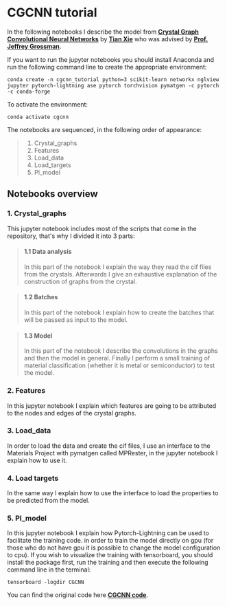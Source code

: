 # CGCNN tutorial
In the following notebooks I describe the model from 
__[Crystal Graph Convolutional Neural Networks](https://arxiv.org/abs/1710.10324)__ 
by __[Tian Xie](https://github.com/txie-93)__ who was advised by __[ Prof. Jeffrey Grossman](https://dmse.mit.edu/people/jeffrey-c-grossman)__.


If you want to run the jupyter notebooks you should install Anaconda and run the following command line to create the appropriate environment:

```conda create -n cgcnn_tutorial python=3 scikit-learn networkx nglview jupyter pytorch-lightning ase pytorch torchvision pymatgen -c pytorch -c conda-forge```

To activate the environment:

```conda activate cgcnn```

The notebooks are sequenced, in the following order of appearance:
> 1. Crystal_graphs
> 2. Features
> 3. Load_data
> 4. Load_targets
> 5. Pl_model

## Notebooks overview

### 1. Crystal_graphs
This jupyter notebook includes most of the scripts that come in the repository, that's why I divided it into 3 parts:

> #### 1.1 Data analysis
> In this part of the notebook I explain the way they read the cif files from the crystals.
> Afterwards I give an exhaustive explanation of the construction of graphs from the crystal.

> #### 1.2 Batches
> In this part of the notebook I explain how to create the batches that 
> will be passed as input to the model.

> #### 1.3 Model
> In this part of the notebook I describe the convolutions in the graphs and then the model in general.
> Finally I perform a small training of material classification (whether it is metal or semiconductor) to test the model.


### 2. Features
In this jupyter notebook I explain which features are going to be attributed to the nodes and edges of the crystal graphs.

### 3. Load_data
In order to load the data and create the cif files, I use an interface to the Materials
Project with pymatgen called MPRester, in the jupyter notebook I explain how to use it.

### 4. Load targets
In the same way I explain how to use the interface to load the properties to be predicted from the model.

### 5. Pl_model
In this jupyter notebook I explain how Pytorch-Lightning can be used to facilitate the training code.
in order to train the model directly on gpu (for those who do not have gpu it is possible to change the model configuration to cpu). If you wish to visualize
the training with tensorboard, you should install the package first, run the training and then execute the following command line in the terminal:

```tensorboard -logdir CGCNN```

You can find the original code here __[CGCNN code](https://github.com/txie-93/cgcnn)__.
